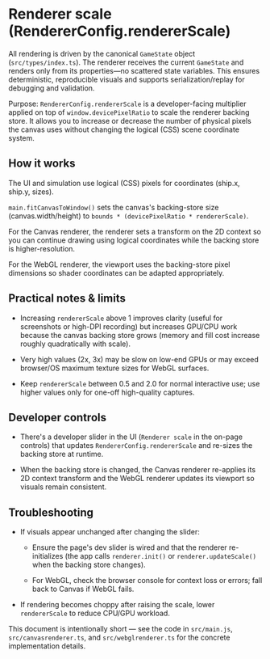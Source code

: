 
# Renderer scale (RendererConfig.rendererScale)

All rendering is driven by the canonical `GameState` object (`src/types/index.ts`). The renderer receives the current `GameState` and renders only from its properties—no scattered state variables. This ensures deterministic, reproducible visuals and supports serialization/replay for debugging and validation.

Purpose: `RendererConfig.rendererScale` is a developer-facing multiplier applied on top of `window.devicePixelRatio` to scale the renderer backing store. It allows you to increase or decrease the number of physical pixels the canvas uses without changing the logical (CSS) scene coordinate system.

## How it works

The UI and simulation use logical (CSS) pixels for coordinates (ship.x, ship.y, sizes).

`main.fitCanvasToWindow()` sets the canvas's backing-store size (canvas.width/height) to `bounds * (devicePixelRatio * rendererScale)`.

For the Canvas renderer, the renderer sets a transform on the 2D context so you can continue drawing using logical coordinates while the backing store is higher-resolution.

For the WebGL renderer, the viewport uses the backing-store pixel dimensions so shader coordinates can be adapted appropriately.

## Practical notes & limits

- Increasing `rendererScale` above 1 improves clarity (useful for screenshots or high-DPI recording) but increases GPU/CPU work because the canvas backing store grows (memory and fill cost increase roughly quadratically with scale).

- Very high values (2x, 3x) may be slow on low-end GPUs or may exceed browser/OS maximum texture sizes for WebGL surfaces.

- Keep `rendererScale` between 0.5 and 2.0 for normal interactive use; use higher values only for one-off high-quality captures.

## Developer controls

- There's a developer slider in the UI (`Renderer scale` in the on-page controls) that updates `RendererConfig.rendererScale` and re-sizes the backing store at runtime.

- When the backing store is changed, the Canvas renderer re-applies its 2D context transform and the WebGL renderer updates its viewport so visuals remain consistent.

## Troubleshooting

- If visuals appear unchanged after changing the slider:

  - Ensure the page's dev slider is wired and that the renderer re-initializes (the app calls `renderer.init()` or `renderer.updateScale()` when the backing store changes).

  - For WebGL, check the browser console for context loss or errors; fall back to Canvas if WebGL fails.

- If rendering becomes choppy after raising the scale, lower `rendererScale` to reduce CPU/GPU workload.

This document is intentionally short — see the code in `src/main.js`, `src/canvasrenderer.ts`, and `src/webglrenderer.ts` for the concrete implementation details.
